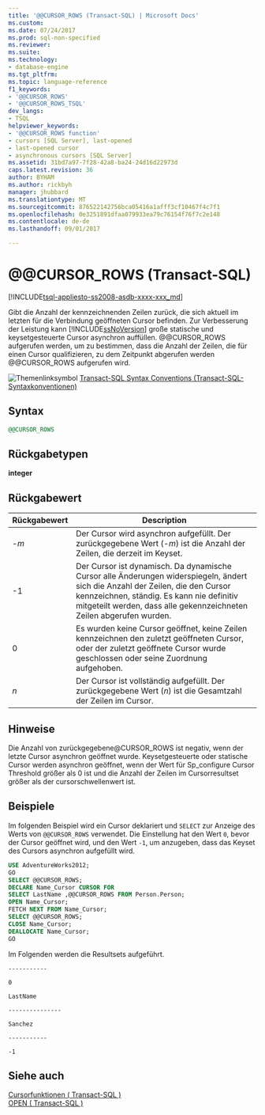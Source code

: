 ```yaml
---
title: '@@CURSOR_ROWS (Transact-SQL) | Microsoft Docs'
ms.custom: 
ms.date: 07/24/2017
ms.prod: sql-non-specified
ms.reviewer: 
ms.suite: 
ms.technology:
- database-engine
ms.tgt_pltfrm: 
ms.topic: language-reference
f1_keywords:
- '@@CURSOR_ROWS'
- '@@CURSOR_ROWS_TSQL'
dev_langs:
- TSQL
helpviewer_keywords:
- '@@CURSOR_ROWS function'
- cursors [SQL Server], last-opened
- last-opened cursor
- asynchronous cursors [SQL Server]
ms.assetid: 31bd7a97-7f28-42a8-ba24-24d16d22973d
caps.latest.revision: 36
author: BYHAM
ms.author: rickbyh
manager: jhubbard
ms.translationtype: MT
ms.sourcegitcommit: 876522142756bca05416a1afff3cf10467f4c7f1
ms.openlocfilehash: 0e3251891dfaa079933ea79c76154f76f7c2e148
ms.contentlocale: de-de
ms.lasthandoff: 09/01/2017

---
```

# <a name="cursorrows-transact-sql"></a>@@CURSOR_ROWS (Transact-SQL)
[!INCLUDE[tsql-appliesto-ss2008-asdb-xxxx-xxx_md](../../includes/tsql-appliesto-ss2008-asdb-xxxx-xxx-md.md)]

Gibt die Anzahl der kennzeichnenden Zeilen zurück, die sich aktuell im letzten für die Verbindung geöffneten Cursor befinden. Zur Verbesserung der Leistung kann [!INCLUDE[ssNoVersion](../../includes/ssnoversion-md.md)] große statische und keysetgesteuerte Cursor asynchron auffüllen. @@CURSOR_ROWS aufgerufen werden, um zu bestimmen, dass die Anzahl der Zeilen, die für einen Cursor qualifizieren, zu dem Zeitpunkt abgerufen werden @@CURSOR_ROWS aufgerufen wird.
  
![Themenlinksymbol](../../database-engine/configure-windows/media/topic-link.gif "Topic link icon") [Transact-SQL Syntax Conventions (Transact-SQL-Syntaxkonventionen)](../../t-sql/language-elements/transact-sql-syntax-conventions-transact-sql.md)
  
## <a name="syntax"></a>Syntax  
  
```sql
@@CURSOR_ROWS  
```  
  
## <a name="return-types"></a>Rückgabetypen
**integer**
  
## <a name="return-value"></a>Rückgabewert  
  
|Rückgabewert|Description|  
|---|---|
|-*m*|Der Cursor wird asynchron aufgefüllt. Der zurückgegebene Wert (-*m*) ist die Anzahl der Zeilen, die derzeit im Keyset.|  
|-1|Der Cursor ist dynamisch. Da dynamische Cursor alle Änderungen widerspiegeln, ändert sich die Anzahl der Zeilen, die den Cursor kennzeichnen, ständig. Es kann nie definitiv mitgeteilt werden, dass alle gekennzeichneten Zeilen abgerufen wurden.|  
|0|Es wurden keine Cursor geöffnet, keine Zeilen kennzeichnen den zuletzt geöffneten Cursor, oder der zuletzt geöffnete Cursor wurde geschlossen oder seine Zuordnung aufgehoben.|  
|*n*|Der Cursor ist vollständig aufgefüllt. Der zurückgegebene Wert (*n*) ist die Gesamtzahl der Zeilen im Cursor.|  
  
## <a name="remarks"></a>Hinweise  
Die Anzahl von zurückgegebene@CURSOR_ROWS ist negativ, wenn der letzte Cursor asynchron geöffnet wurde. Keysetgesteuerte oder statische Cursor werden asynchron geöffnet, wenn der Wert für Sp_configure Cursor Threshold größer als 0 ist und die Anzahl der Zeilen im Cursorresultset größer als der cursorschwellenwert ist.
  
## <a name="examples"></a>Beispiele  
Im folgenden Beispiel wird ein Cursor deklariert und `SELECT` zur Anzeige des Werts von `@@CURSOR_ROWS` verwendet. Die Einstellung hat den Wert `0`, bevor der Cursor geöffnet wird, und den Wert `-1`, um anzugeben, dass das Keyset des Cursors asynchron aufgefüllt wird.
  
```sql
USE AdventureWorks2012;  
GO  
SELECT @@CURSOR_ROWS;  
DECLARE Name_Cursor CURSOR FOR  
SELECT LastName ,@@CURSOR_ROWS FROM Person.Person;  
OPEN Name_Cursor;  
FETCH NEXT FROM Name_Cursor;  
SELECT @@CURSOR_ROWS;  
CLOSE Name_Cursor;  
DEALLOCATE Name_Cursor;  
GO             
```  
  
Im Folgenden werden die Resultsets aufgeführt.
  
`-----------`
  
 `0`  
  
`LastName`
  
`---------------`
  
`Sanchez`
  
`-----------`
  
 `-1`  
  
## <a name="see-also"></a>Siehe auch
[Cursorfunktionen &#40; Transact-SQL &#41;](../../t-sql/functions/cursor-functions-transact-sql.md)  
[OPEN &#40; Transact-SQL &#41;](../../t-sql/language-elements/open-transact-sql.md)
  
  

